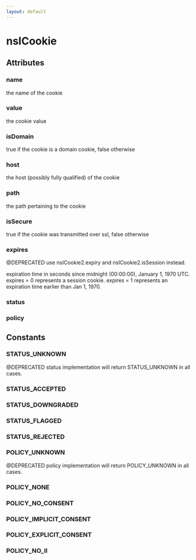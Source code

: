 ```yaml
---
layout: default
---
```


# nsICookie #

## Attributes ##

### name ###

the name of the cookie


### value ###

the cookie value


### isDomain ###

true if the cookie is a domain cookie, false otherwise


### host ###

the host (possibly fully qualified) of the cookie


### path ###

the path pertaining to the cookie


### isSecure ###

true if the cookie was transmitted over ssl, false otherwise


### expires ###

@DEPRECATED use nsICookie2.expiry and nsICookie2.isSession instead.

expiration time in seconds since midnight (00:00:00), January 1, 1970 UTC.
expires = 0 represents a session cookie.
expires = 1 represents an expiration time earlier than Jan 1, 1970.


### status ###

### policy ###

## Constants ##

### STATUS_UNKNOWN ###

@DEPRECATED status implementation will return STATUS_UNKNOWN in all cases.


### STATUS_ACCEPTED ###

### STATUS_DOWNGRADED ###

### STATUS_FLAGGED ###

### STATUS_REJECTED ###

### POLICY_UNKNOWN ###

@DEPRECATED policy implementation will return POLICY_UNKNOWN in all cases.


### POLICY_NONE ###

### POLICY_NO_CONSENT ###

### POLICY_IMPLICIT_CONSENT ###

### POLICY_EXPLICIT_CONSENT ###

### POLICY_NO_II ###
